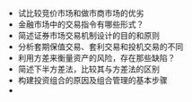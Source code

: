 - 试比较竞价市场和做市商市场的优劣
- 金融市场中的交易指令有哪些形式？
- 简述证券市场交易机制设计的目的和原则
- 分析套期保值交易、套利交易和投机交易的不同
- 利用方差来衡量资产的风险，存在那些缺陷？
- 简述下半方差法，比较其与方差法的区别
- 构建投资组合的原因及组合管理的基本步骤
-